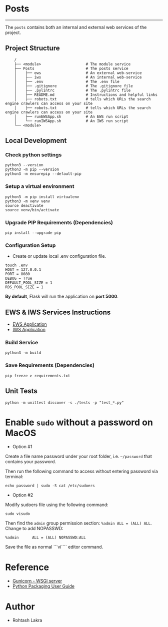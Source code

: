 # Posts

---

The ```posts``` contains both an internal and external web services of the project.



## Project Structure
```
    /
    ├── <module>                    # The module service
    ├── Posts                       # The posts service
    │    ├── ews                    # An external web-service
    │    ├── iws                    # An internal web-service
    │    ├── .env                   # The .env file
    │    ├── .gitignore             # The .gitignore file
    │    ├── .pylintrc              # The .pylintrc file
    │    ├── README.md              # Instructions and helpful links
    │    ├── robots.txt             # tells which URLs the search engine crawlers can access on your site
    │    ├── robots.txt             # tells which URLs the search engine crawlers can access on your site
    │    ├── runEWSApp.sh           # An EWS run script
    │    └── runIWSApp.sh           # An IWS run script
    └── <module>
```

## Local Development

### Check python settings
```shell
python3 --version
python3 -m pip --version
python3 -m ensurepip --default-pip
```

### Setup a virtual environment
```
python3 -m pip install virtualenv
python3 -m venv venv
source deactivate
source venv/bin/activate
```

### Upgrade PIP Requirements (Dependencies)
```shell
pip install --upgrade pip
```

### Configuration Setup

- Create or update local .env configuration file.

```shell
touch .env
HOST = 127.0.0.1
PORT = 8080
DEBUG = True
DEFAULT_POOL_SIZE = 1
RDS_POOL_SIZE = 1
```

**By default**, Flask will run the application on **port 5000**.

## EWS & IWS Services Instructions
- [EWS Application](./ews/README.md)
- [IWS Application](./iws/README.md)

### Build Service
```shell
python3 -m build
```

### Save Requirements (Dependencies)
```shell
pip freeze > requirements.txt
```

## Unit Tests
```shell
python -m unittest discover -s ./tests -p "test_*.py"
```


# Enable ```sudo``` without a password on MacOS

- Option #1

Create a file name password under your root folder, i.e. ```~/password``` that contains your password.

Then run the following command to access without entering password via terminal:
```shell
echo password | sudo -S cat /etc/sudoers
```

- Option #2

Modify sudoers file using the following command:
```shell
sudo visudo
```

Then find the ```admin``` group permission section: ```%admin ALL = (ALL) ALL```.
Change to add NOPASSWD:
```text
%admin		ALL = (ALL) NOPASSWD:ALL
```
Save the file as normal ```vi```` editor command.



# Reference

- [Gunicorn - WSGI server](https://docs.gunicorn.org/en/latest/index.html)
- [Python Packaging User Guide](https://packaging.python.org/en/latest/)

# Author
- Rohtash Lakra
